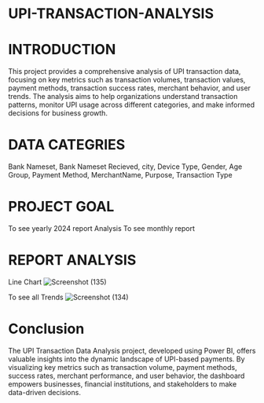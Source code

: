 # UPI-TRANSACTION-ANALYSIS

# INTRODUCTION
This project provides a comprehensive analysis of UPI transaction data, focusing on key metrics such as transaction volumes, 
transaction values, payment methods, transaction success rates, merchant behavior, and user trends. 
The analysis aims to help organizations understand transaction patterns, monitor UPI usage across different categories, and make informed decisions for business growth.

# DATA CATEGRIES
Bank Nameset,
Bank Nameset Recieved,
city,
Device Type,
Gender,
Age Group,
Payment Method,
MerchantName,
Purpose,
Transaction Type

# PROJECT GOAL
To see yearly 2024 report Analysis
To see monthly report 

# REPORT ANALYSIS
Line Chart 
![Screenshot (135)](https://github.com/user-attachments/assets/51acbc8d-4ab5-4526-9afe-144707894a61)

To see all Trends
![Screenshot (134)](https://github.com/user-attachments/assets/c52ed7b8-c50a-42c2-9042-ac0b599c7717)

# Conclusion 
The UPI Transaction Data Analysis project, developed using Power BI, offers valuable insights into the dynamic landscape of UPI-based payments.
By visualizing key metrics such as transaction volume, payment methods, success rates, merchant performance, and user behavior, the dashboard empowers businesses,
financial institutions, and stakeholders to make data-driven decisions.



